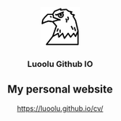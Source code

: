 <!-- PROJECT LOGO -->
<br />
<div align="center">
  <a href="https://github.com/luoolu/cn">
    <img src="falcon.png" alt="Logo" width="80" height="80">
  </a>

<h3 align="center">Luoolu Github IO</h3>



## My personal website

 https://luoolu.github.io/cv/
